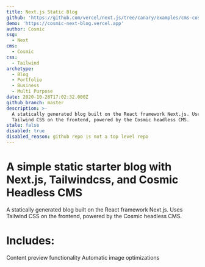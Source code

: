 ```yaml
---
title: Next.js Static Blog
github: 'https://github.com/vercel/next.js/tree/canary/examples/cms-cosmic'
demo: 'https://cosmic-next-blog.vercel.app'
author: Cosmic
ssg:
  - Next
cms:
  - Cosmic
css:
  - Tailwind
archetype:
  - Blog
  - Portfolio
  - Business
  - Multi Purpose
date: 2020-10-28T17:02:32.000Z
github_branch: master
description: >-
  A statically generated blog built on the React framework Next.js. Uses
  Tailwind CSS on the frontend, powered by the Cosmic headless CMS.
stale: false
disabled: true
disabled_reason: github repo is not a top level repo
---
```


# A simple static starter blog with Next.js, Tailwindcss, and Cosmic Headless CMS

A statically generated blog built on the React framework Next.js. Uses Tailwind CSS on the frontend, powered by the Cosmic headless CMS.

# Includes: 
Content preview functionality
Automatic image optimizations
